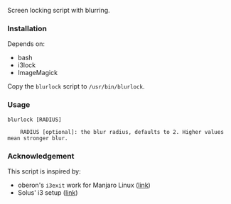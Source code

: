 Screen locking script with blurring.

### Installation
Depends on:
- bash
- i3lock
- ImageMagick

Copy the `blurlock` script to `/usr/bin/blurlock`.

### Usage
```
blurlock [RADIUS]

    RADIUS [optional]: the blur radius, defaults to 2. Higher values mean stronger blur.
```

### Acknowledgement
This script is inspired by:
- oberon's `i3exit` work for Manjaro Linux
  ([link](https://gitlab.manjaro.org/packages/community/i3/i3exit/-/blob/master/blurlock))
- Solus' i3 setup
  ([link](https://github.com/viyoriya/SOLUS_I3_SETUP/blob/master/to_usr_bin/blurlock))

